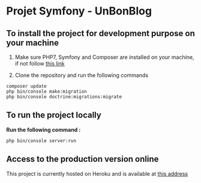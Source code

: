 # Projet Symfony - UnBonBlog

## To install the project for development purpose on your machine

1. Make sure PHP7, Symfony and Composer are installed on your machine, if not follow [this link](https://symfony.com/doc/current/setup.html)

2. Clone the repository and run the following commands

```console
composer update
php bin/console make:migration
php bin/console doctrine:migrations:migrate
```

## To run the project locally 

**Run the following command :**

```console
php bin/console server:run
```

## Access to the production version online

This project is currently hosted on Heroku and is available at [this address](https://https://rousse-lefebvre-blog.herokuapp.com/?fbclid=IwAR1qrooC7nWnCEm54V1PuFCzfUcyQFf-9J48tzmFuyrE-o_ERf9FMs3-VyM)

